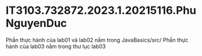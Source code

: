 # IT3103.732872.2023.1.20215116.PhuNguyenDuc
Phần thực hành của lab01 và lab02 nằm trong JavaBasics/src/
Phần thực hành của lab03 nằm trong thư lục lab03
